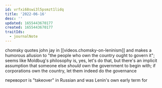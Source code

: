 ```yaml
---
id: vrfxi68swi3l5psmzt1lidq
title: '2022-06-16'
desc: ''
updated: 1655443670177
created: 1655443670177
traitIds:
  - journalNote
---
```


chomsky quotes john jay in [[videos.chomsky-on-leninism]] and makes a humorous allusion to "the people who own the country ought to govern it"; seems like Moldbug's philosophy is, yes, let's do that, but there's an implicit assumption that someone else *should* own the government to begin with; if corporations own the country, let them indeed do the governance

переворот is "takeover" in Russian and was Lenin's own early term for 
